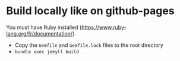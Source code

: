 # Build locally like on github-pages

You must have Ruby installed (https://www.ruby-lang.org/fr/documentation/).

- Copy the `Gemfile` and `Gemfile.lock` files to the root directory
- `bundle exec jekyll build .`